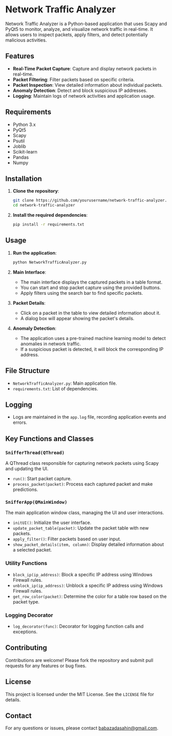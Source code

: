 
# Network Traffic Analyzer

Network Traffic Analyzer is a Python-based application that uses Scapy and PyQt5 to monitor, analyze, and visualize network traffic in real-time. It allows users to inspect packets, apply filters, and detect potentially malicious activities.

## Features

- **Real-Time Packet Capture**: Capture and display network packets in real-time.
- **Packet Filtering**: Filter packets based on specific criteria.
- **Packet Inspection**: View detailed information about individual packets.
- **Anomaly Detection**: Detect and block suspicious IP addresses.
- **Logging**: Maintain logs of network activities and application usage.

## Requirements

- Python 3.x
- PyQt5
- Scapy
- Psutil
- Joblib
- Scikit-learn
- Pandas
- Numpy

## Installation

1. **Clone the repository**:
   ```bash
   git clone https://github.com/yourusername/network-traffic-analyzer.git
   cd network-traffic-analyzer
   ```

2. **Install the required dependencies**:
   ```bash
   pip install -r requirements.txt
   ```

## Usage

1. **Run the application**:
   ```bash
   python NetworkTrafficAnalyzer.py
   ```

2. **Main Interface**:
   - The main interface displays the captured packets in a table format.
   - You can start and stop packet capture using the provided buttons.
   - Apply filters using the search bar to find specific packets.

3. **Packet Details**:
   - Click on a packet in the table to view detailed information about it.
   - A dialog box will appear showing the packet's details.

4. **Anomaly Detection**:
   - The application uses a pre-trained machine learning model to detect anomalies in network traffic.
   - If a suspicious packet is detected, it will block the corresponding IP address.

## File Structure

- `NetworkTrafficAnalyzer.py`: Main application file.
- `requirements.txt`: List of dependencies.

## Logging

- Logs are maintained in the `app.log` file, recording application events and errors.

## Key Functions and Classes

### `SnifferThread(QThread)`

A QThread class responsible for capturing network packets using Scapy and updating the UI.

- `run()`: Start packet capture.
- `process_packet(packet)`: Process each captured packet and make predictions.

### `SnifferApp(QMainWindow)`

The main application window class, managing the UI and user interactions.

- `initUI()`: Initialize the user interface.
- `update_packet_table(packet)`: Update the packet table with new packets.
- `apply_filter()`: Filter packets based on user input.
- `show_packet_details(item, column)`: Display detailed information about a selected packet.

### Utility Functions

- `block_ip(ip_address)`: Block a specific IP address using Windows Firewall rules.
- `unblock_ip(ip_address)`: Unblock a specific IP address using Windows Firewall rules.
- `get_row_color(packet)`: Determine the color for a table row based on the packet type.

### Logging Decorator

- `log_decorator(func)`: Decorator for logging function calls and exceptions.

## Contributing

Contributions are welcome! Please fork the repository and submit pull requests for any features or bug fixes.

## License

This project is licensed under the MIT License. See the `LICENSE` file for details.

## Contact

For any questions or issues, please contact [babazadasahin@gmail.com](mailto:babazadasahin@gmail.com).
